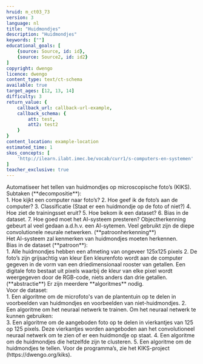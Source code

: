 ```yaml
---
hruid: m_ct03_73
version: 3
language: nl
title: "Huidmondjes"
description: "Huidmondjes"
keywords: [""]
educational_goals: [
    {source: Source, id: id}, 
    {source: Source2, id: id2}
]
copyright: dwengo
licence: dwengo
content_type: text/ct-schema
available: true
target_ages: [12, 13, 14]
difficulty: 3
return_value: {
    callback_url: callback-url-example,
    callback_schema: {
        att: test,
        att2: test2
    }
}
content_location: example-location
estimated_time: 1
skos_concepts: [
    'http://ilearn.ilabt.imec.be/vocab/curr1/s-computers-en-systemen'
]
teacher_exclusive: true
---
```


<context>
Automatiseer het tellen van huidmondjes op microscopische foto’s (KIKS).
</context>
<decomposition>
Subtaken (**decompositie**):<br>
1. Hoe kijkt een computer naar foto’s?
2. Hoe geef ik de foto’s aan de computer?
3. Classificatie (Staat er een huidmondje op de foto of niet?)
4. Hoe ziet de trainingsset eruit?
5. Hoe bekom ik een dataset?
6. Bias in de dataset.
7. Hoe goed moet het AI-systeem presteren?
</decomposition>
<patternRecognition>
Objectherkenning gebeurt al veel gedaan a.d.h.v. een AI-sytemen. Veel gebruikt zijn de diepe convolutionele neurale netwerken. (**patroonherkenning**)<br>
Het AI-systeem zal kenmerken van huidmondjes moeten herkennen.<br>
Bias in de dataset (**patroon**): <br>
1. Alle huidmondjes hebben een afmeting van ongeveer 125x125 pixels
2. De foto’s zijn grijsachtig van kleur
</patternRecognition>
<abstraction>
Een kleurenfoto wordt aan de computer gegeven in de vorm van een driedimensionaal rooster van getallen. Een digitale foto bestaat uit pixels waarbij de kleur van elke pixel wordt weergegeven door de RGB-code, niets anders dan drie getallen. (**abstractie**)
</abstraction>
<algorithms>
Er zijn meerdere **algoritmes** nodig. <br>
    Voor de dataset:<br>
1. Een algoritme om de microfoto's van de plantentuin op te delen in voorbeelden van huidmondjes en voorbeelden van niet-huidmondjes.
2. Een algoritme om het neuraal netwerk te trainen.
    Om het neuraal netwerk te kunnen gebruiken:<br>
3. Een algoritme om de aangeboden foto op te delen in vierkantjes van 125 op 125 pixels. Deze vierkantjes worden aangeboden aan het convolutioneel neuraal netwerk om te zien of er een huidmondje op staat.
4. Een algoritme om de huidmondjes die hetzelfde zijn te clusteren.    
5. Een algoritme om de huidmondjes te tellen. 
</algorithms>
<implementation>
Voor de programma’s, zie het KIKS-project (https://dwengo.org/kiks).
</implementation>

